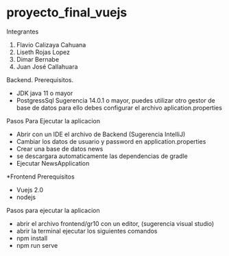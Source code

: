 # proyecto_final_vuejs
Integrantes
1. Flavio Calizaya Cahuana
2. Liseth Rojas Lopez
3. Dimar Bernabe
4. Juan José Callahuara

Backend.
Prerequisitos.
* JDK java 11 o mayor
* PostgressSql Sugerencia 14.0.1 o mayor, puedes utilizar otro gestor de base de datos para ello debes configurar el archivo aplication.properties

Pasos Para Ejecutar la aplicacion

* Abrir con un IDE el archivo de Backend (Sugerencia IntelliJ)
* Cambiar los datos de usuario y password en application.properties
* Crear una base de datos news
* se descargara automaticamente las dependencias de gradle
* Ejecutar NewsApplication

*Frontend
Prerequisitos
* Vuejs 2.0
* nodejs

Pasos para ejecutar la aplicacion
* abrir el archivo frontend/gr10 con un editor, (sugerencia visual studio)
* abrir la terminal ejecutar los siguientes comandos
* npm install
* npm run serve 

